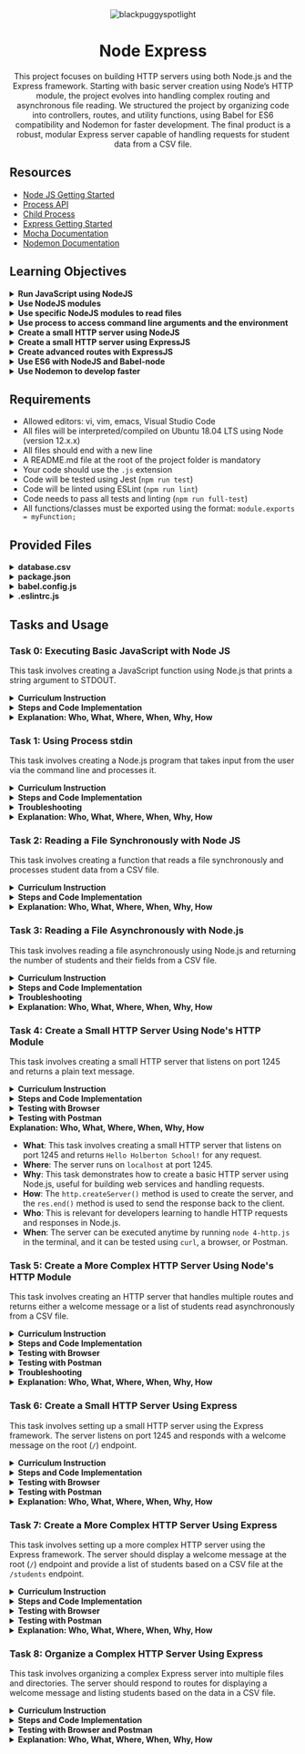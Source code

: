 
<div align="center">
  <img src="https://github.com/user-attachments/assets/10921ea3-3667-4cd0-99af-62c6fa45e229" alt="blackpuggyspotlight">

  <h1>Node Express</h1>

  <p>This project focuses on building HTTP servers using both Node.js and the Express framework. Starting with basic server creation using Node’s HTTP module, the project evolves into handling complex routing and asynchronous file reading. We structured the project by organizing code into controllers, routes, and utility functions, using Babel for ES6 compatibility and Nodemon for faster development. The final product is a robust, modular Express server capable of handling requests for student data from a CSV file.</p>
</div>


## Resources

- [Node JS Getting Started](https://nodejs.org/en/learn/getting-started/introduction-to-nodejs)
- [Process API](https://node.readthedocs.io/en/latest/api/process/)
- [Child Process](https://nodejs.org/api/child_process.html)
- [Express Getting Started](https://expressjs.com/en/starter/installing.html)
- [Mocha Documentation](https://mochajs.org/)
- [Nodemon Documentation](https://github.com/remy/nodemon#nodemon)

## Learning Objectives

<details>
  <summary><strong>Run JavaScript using NodeJS</strong></summary>

This objective is covered in **Task 0** where we run basic JavaScript code using Node.js to print a message to the console.

- **Task 0**: Executing Basic JavaScript with Node JS
</details>

<details>
  <summary><strong>Use NodeJS modules</strong></summary>

We import and use modules in several tasks, including using the `fs` module to read files and exporting functions to be reused in other parts of the code.

- **Task 0**: Exporting and using modules.
- **Task 2 and Task 3**: Using `fs` module for file reading.

</details>

<details>
  <summary><strong>Use specific NodeJS modules to read files</strong></summary>

This is covered in tasks where we read the database CSV files using Node.js's `fs` module (synchronous and asynchronous).

- **Task 2**: Reading a file synchronously.
- **Task 3**: Reading a file asynchronously.

</details>

<details>
  <summary><strong>Use process to access command line arguments and the environment</strong></summary>

This is covered in tasks where we use `process.argv` to pass the path of the database file to the server.

- **Task 5**: Creating a more complex HTTP server using Node's HTTP module.
- **Task 7**: Creating a more complex HTTP server using Express.

</details>

<details>
  <summary><strong>Create a small HTTP server using NodeJS</strong></summary>

In these tasks, we create basic HTTP servers using Node.js's built-in `http` module.

- **Task 4**: Creating a small HTTP server using Node's HTTP module.
- **Task 5**: Creating a more complex HTTP server using Node's HTTP module.

</details>

<details>
  <summary><strong>Create a small HTTP server using ExpressJS</strong></summary>

This objective is covered when we create a small HTTP server using the Express framework.

- **Task 6**: Creating a small HTTP server using ExpressJS.

</details>

<details>
  <summary><strong>Create advanced routes with ExpressJS</strong></summary>

This is demonstrated in creating advanced routes for handling requests based on major (`/students/CS`, `/students/SWE`) and error handling for invalid major parameters.

- **Task 7**: Creating a more complex HTTP server using ExpressJS.

</details>

<details>
  <summary><strong>Use ES6 with NodeJS and Babel-node</strong></summary>

We used ES6 features such as `import`, `export`, and promises throughout the project. Babel-node allows us to run these ES6 features in Node.js.

- **Task 8**: Organizing a complex HTTP server using Express with ES6 modules using Babel-node.

</details>

<details>
  <summary><strong>Use Nodemon to develop faster</strong></summary>

Nodemon is set up in the `dev` script of `package.json` to restart the server automatically when file changes are detected.

- **Task 8**: Running the server with Nodemon for faster development.

</details>


## Requirements

- Allowed editors: vi, vim, emacs, Visual Studio Code
- All files will be interpreted/compiled on Ubuntu 18.04 LTS using Node (version 12.x.x)
- All files should end with a new line
- A README.md file at the root of the project folder is mandatory
- Your code should use the `.js` extension
- Code will be tested using Jest (`npm run test`)
- Code will be linted using ESLint (`npm run lint`)
- Code needs to pass all tests and linting (`npm run full-test`)
- All functions/classes must be exported using the format: `module.exports = myFunction;`

## Provided Files

<details>
  <summary><strong>database.csv</strong></summary>

```csv
firstname,lastname,age,field
Johann,Kerbrou,30,CS
Guillaume,Salou,30,SWE
Arielle,Salou,20,CS
Jonathan,Benou,30,CS
Emmanuel,Turlou,40,CS
Guillaume,Plessous,35,CS
Joseph,Crisou,34,SWE
Paul,Schneider,60,SWE
Tommy,Schoul,32,SWE
Katie,Shirou,21,CS
```
</details>

<details>
  <summary><strong>package.json</strong></summary>

```json
{
  "name": "node_js_basics",
  "version": "1.0.0",
  "description": "",
  "main": "index.js",
  "scripts": {
    "lint": "./node_modules/.bin/eslint",
    "check-lint": "lint [0-9]*.js",
    "test": "./node_modules/mocha/bin/mocha --require babel-register --exit",
    "dev": "nodemon --exec babel-node --presets babel-preset-env ./server.js ./database.csv"
  },
  "author": "",
  "license": "ISC",
  "dependencies": {
    "chai-http": "^4.3.0",
    "express": "^4.17.1"
  },
  "devDependencies": {
    "babel-cli": "^6.26.0",
    "babel-preset-env": "^1.7.0",
    "nodemon": "^2.0.2",
    "eslint": "^6.4.0",
    "eslint-config-airbnb-base": "^14.0.0",
    "eslint-plugin-import": "^2.18.2",
    "eslint-plugin-jest": "^22.17.0",
    "chai": "^4.2.0",
    "mocha": "^6.2.2",
    "request": "^2.88.0",
    "sinon": "^7.5.0"
  }
}
```
</details>

<details>
  <summary><strong>babel.config.js</strong></summary>

```js
module.exports = {
  presets: [
    [
      '@babel/preset-env',
      {
        targets: {
          node: 'current',
        },
      },
    ],
  ],
};
```
</details>

<details>
  <summary><strong>.eslintrc.js</strong></summary>

```js
module.exports = {
  env: {
    browser: false,
    es6: true,
    jest: true,
  },
  extends: [
    'airbnb-base',
    'plugin:jest/all',
  ],
  globals: {
    Atomics: 'readonly',
    SharedArrayBuffer: 'readonly',
  },
  parserOptions: {
    ecmaVersion: 2018,
    sourceType: 'module',
  },
  plugins: ['jest'],
  rules: {
    'max-classes-per-file': 'off',
    'no-underscore-dangle': 'off',
    'no-console': 'off',
    'no-shadow': 'off',
    'no-restricted-syntax': [
      'error',
      'LabeledStatement',
      'WithStatement',
    ],
  },
  overrides: [
    {
      files: ['*.js'],
      excludedFiles: 'babel.config.js',
    }
  ]
};
```
</details>

## Tasks and Usage

### Task 0: Executing Basic JavaScript with Node JS

This task involves creating a JavaScript function using Node.js that prints a string argument to STDOUT.

<details>
  <summary><strong>Curriculum Instruction</strong></summary>

In the file 0-console.js, create a function named displayMessage that prints in STDOUT the string argument.


</details>

<details>
  <summary><strong>Steps and Code Implementation</strong></summary>

1. **Create the File `0-console.js`**: 
   
```javascript
  // Prints a message to the console
function displayMessage(message) {
    console.log(message);
}


module.exports = displayMessage;



```

2. **Create the `0-main.js` for Testing**:  
   To test the function, create a `0-main.js` file in the same directory:
   
   ```javascript
   // 0-main.js
   const displayMessage = require('./0-console');

   displayMessage("Hello NodeJS!");
   ```

3. **Run the Program**:  
   In your terminal, navigate to the `Node_JS` directory and run:
   ```bash
   node 0-main.js
   ```

   **Expected Output**:
   ```bash
   Hello NodeJS!
   ```

</details>

<details>
  <summary><strong>Explanation: Who, What, Where, When, Why, How</strong></summary>

- **What**: This task involves creating a simple JavaScript function that prints any given string to the console using Node.js.
- **Where**: The function is written in a file called `0-console.js` and is called from another file (`0-main.js`) to test its functionality.
- **Why**: This task demonstrates how to create and export a basic function in Node.js, as well as how to use `console.log()` to print messages to the console.
- **How**: The function is written in JavaScript, using `console.log()` to print the message, and is exported using `module.exports`.
- **Who**: This task is relevant for anyone learning Node.js basics, especially how to work with functions and modules.
- **When**: This function can be executed anytime by running `node 0-main.js` in the terminal.

</details>


### Task 1: Using Process stdin

This task involves creating a Node.js program that takes input from the user via the command line and processes it.

<details>
  <summary><strong>Curriculum Instruction</strong></summary>

- Create a program named `1-stdin.js` that will be executed via the command line.
- It should display the message `Welcome to Holberton School, what is your name?` (followed by a new line).
- The user should input their name on a new line.
- The program should display `Your name is: INPUT`.
- When the user ends the program, it should display `This important software is now closing` (followed by a new line).

</details>

<details>
  <summary><strong>Steps and Code Implementation</strong></summary>

1. **Create the File `1-stdin.js`**:  


   ```javascript
   // Welcomes the user and prompts for their name.
   console.log('Welcome to Holberton School, what is your name?');

   // Listen for readable input from the user
   process.stdin.on('readable', () => {
     const name = process.stdin.read();
     if (name !== null) {
       // Print the user's name
       process.stdout.write(`Your name is: ${name}`);
     }
   });

   // On the end of input (when piped input is used), print the closing message.
   process.stdin.on('end', () => {
     console.log('This important software is now closing');
   });
   ```

2. **Test the Program**:
   - Run the program from the command line and input your name.
   - Alternatively, use `echo` to pipe input into the program.

   **Examples**:
   ```bash
   node 1-stdin.js
   ```

   ```bash
   echo "John" | node 1-stdin.js
   ```

3. **Expected Output**:
   - For manual input:
     ```bash
     Welcome to Holberton School, what is your name?
     Bob
     Your name is: Bob
     ```
   - For piped input:
     ```bash
     Welcome to Holberton School, what is your name?
     Your name is: John
     This important software is now closing
     ```

</details>

<details>
  <summary><strong>Troubleshooting</strong></summary>

**What We Tried**:
1. **Initial Approach**: 
   We initially tried using `process.stdin.on('data')` to handle input and output. While this approach worked, it continued listening for additional input even after the name was entered, causing multiple outputs and unintended behavior.

2. **Why It Didn't Work**:
   - The program kept listening for more input even after the user's name was entered.
   - This resulted in the `Your name is: ...` message being printed repeatedly if the user didn't manually end the program.
   
3. **Final Approach**:
   We switched to using `process.stdin.on('readable')`, which correctly handles input without looping or repeating the output. Additionally, we used `process.stdin.on('end')` to detect when the input stream ends (for piped input) and print the closing message in that case.

4. **Why This Works**:
   - The `readable` event only triggers when there is actual input to be processed, preventing the program from listening indefinitely.
   - The `end` event triggers when piped input ends, ensuring the closing message is only displayed in that case.

</details>

<details>
  <summary><strong>Explanation: Who, What, Where, When, Why, How</strong></summary>

- **What**: This task involves creating a program that accepts user input from the command line and displays it, then gracefully exits with a closing message.
- **Where**: The program is executed from the terminal, and input is provided via the terminal as well.
- **Why**: This task helps you understand how to handle user input and program termination in Node.js.
- **How**: Using `process.stdin.on('readable')`, the program listens for input, processes it, and exits cleanly. The `end` event handles piped input cases to print the closing message.
- **Who**: This is useful for developers working with command-line applications in Node.js.
- **When**: This function can be executed at any time from the command line to accept user input.

</details>


### Task 2: Reading a File Synchronously with Node JS

This task involves creating a function that reads a file synchronously and processes student data from a CSV file.

<details>
  <summary><strong>Curriculum Instruction</strong></summary>

- Create a function `countStudents` that takes a path as an argument and reads a file synchronously.
- If the file does not exist, it should throw an error with the message `Cannot load the database`.
- The function should log the total number of students and the number of students per field, followed by the list of first names in each field.

</details>

<details>
  <summary><strong>Steps and Code Implementation</strong></summary>

1. **Create the File `2-read_file.js`**:  
   
   ```javascript
   /**
    * Defines function countStudents that reads a CSV file,
    * counts the total number of students, and logs the number of students 
    * in each field. If the file cannot be loaded, 
    * it throws an error with the message "Cannot load the database."
    */
   const fs = require('fs');

   // Function to count students from a CSV file
   function countStudents(path) {
     try {
       // Read file synchronously
       const data = fs.readFileSync(path, 'utf-8').trim();
       const lines = data.split('\n');

       // Remove empty lines and the header
       const students = lines.filter((line, index) => line.trim() !== '' && index > 0);

       console.log(`Number of students: ${students.length}`);

       const fields = {};

       // Process each student line
       students.forEach((student) => {
         const [firstname, lastname, age, field] = student.split(',');

         if (!fields[field]) {
           fields[field] = [];
         }
         fields[field].push(firstname);
       });

       // Log the number of students in each field and their names
       for (const [field, names] of Object.entries(fields)) {
         console.log(`Number of students in ${field}: ${names.length}. List: ${names.join(', ')}`);
       }
     } catch (error) {
       // If an error occurs (file not found), throw an error
       throw new Error('Cannot load the database');
     }
   }

   module.exports = countStudents;
   ```

2. **Test the Program**:
   - Test using the `2-main_0.js` and `2-main_1.js` files provided.

   **Content of `2-main_0.js`** (for a non-existent file):
   ```javascript
   const countStudents = require('./2-read_file');

   countStudents('nope.csv');
   ```

   **Content of `2-main_1.js`** (for the valid `database.csv`):
   ```javascript
   const countStudents = require('./2-read_file');

   countStudents('database.csv');
   ```

3. **Expected Output**:
   - For a non-existent file (`nope.csv`):
     ```bash
     Error: Cannot load the database
     ```
   - For a valid file (`database.csv`):
     ```bash
     Number of students: 10
     Number of students in CS: 6. List: Johann, Arielle, Jonathan, Emmanuel, Guillaume, Katie
     Number of students in SWE: 4. List: Guillaume, Joseph, Paul, Tommy
     ```

</details>


<details>
  <summary><strong>Explanation: Who, What, Where, When, Why, How</strong></summary>

- **What**: This task involves reading a CSV file synchronously and counting the number of students, along with the number of students in each field.
- **Where**: The program is executed from the terminal and reads the CSV file from the provided path.
- **Why**: This task helps understand how to handle synchronous file reading and parsing of CSV data in Node.js.
- **How**: The `fs.readFileSync()` method is used to read the file, and the data is processed by splitting the lines and categorizing students by their fields.
- **Who**: This task is relevant for developers working with file systems in Node.js.
- **When**: This function can be executed anytime to read a student database file and log the student data.

</details>

### Task 3: Reading a File Asynchronously with Node.js

This task involves reading a file asynchronously using Node.js and returning the number of students and their fields from a CSV file.

<details>
  <summary><strong>Curriculum Instruction</strong></summary>

- Create a function `countStudents` that reads a file asynchronously.
- The function must accept a file path as an argument.
- It must return a promise and log the following information:
  - The total number of students.
  - The number of students in each field and their names.
- If the file cannot be found, the function must throw an error with the message `"Cannot load the database"`.
- CSV file can contain empty lines, which should be ignored.

</details>

<details>
  <summary><strong>Steps and Code Implementation</strong></summary>

1. **Create the File `3-read_file_async.js`**:  
   
   ```javascript
   const fs = require('fs').promises;

   // Asynchronous function to count students from a CSV file
   function countStudents(path) {
     return fs.readFile(path, 'utf-8')
       .then((data) => {
         const lines = data.trim().split('\n');

         // Remove empty lines and the header
         const students = lines.filter((line, index) => line.trim() !== '' && index > 0);

         let result = `Number of students: ${students.length}\n`;
         const fields = {};

         // Process each student line
         students.forEach((student) => {
           const [firstname, lastname, age, field] = student.split(',');

           if (!fields[field]) {
             fields[field] = [];
           }
           fields[field].push(firstname);
         });

         // Prepare the output for each field
         for (const [field, names] of Object.entries(fields)) {
           result += `Number of students in ${field}: ${names.length}. List: ${names.join(', ')}\n`;
         }

         // Log the result and return the formatted output
         console.log(result.trim());
         return result.trim();
       })
       .catch(() => {
         throw new Error('Cannot load the database');
       });
   }

   module.exports = countStudents;
   ```

2. **Test with `3-main_1.js`**:
   ```javascript
   const countStudents = require('./3-read_file_async');

   countStudents('database.csv')
     .then(() => {
       console.log('Done!');
     })
     .catch((error) => {
       console.log(error);
     });

   console.log('After!');
   ```

3. **Run the Program**:
   - For the non-existent file, use this command:
     ```bash
     node 3-main_0.js
     ```
   - For the valid file, use this command:
     ```bash
     node 3-main_1.js
     ```

4. **Expected Output**:
   - For a non-existent file (`nope.csv`):
     ```bash
     vie@ThatsVie:~/atlas-web_back_end/Node_JS$ node 3-main_0.js
     Error: Cannot load the database
         at /home/vie/atlas-web_back_end/Node_JS/3-read_file_async.js:32:13
     vie@ThatsVie:~/atlas-web_back_end/Node_JS$
     ```
   - For a valid file (`database.csv`):
     ```bash
     vie@ThatsVie:~/atlas-web_back_end/Node_JS$ node 3-main_1.js
     After!
     Number of students: 10
     Number of students in CS: 6. List: Johann, Arielle, Jonathan, Emmanuel, Guillaume, Katie
     Number of students in SWE: 4. List: Guillaume, Joseph, Paul, Tommy
     Done!
     vie@ThatsVie:~/atlas-web_back_end/Node_JS$
     ```


</details>

<details>
  <summary><strong>Troubleshooting</strong></summary>

**What We Tried**:
- Initially, the function logged the student data directly to the console but didn't return any data. This was fine for Task 3 alone, but it prevented the function from being reused elsewhere, such as in Task 5.

**Issue**:
- The function did not return the formatted student data, making it difficult to reuse it in other tasks, especially in HTTP responses for Task 5.

**Final Solution**:
- We updated the `countStudents` function to return the student data as a **string** in addition to logging it. This change allowed the function to work both for Task 3 (where logging was required) and for Task 5 (where the formatted data needs to be returned to the HTTP response).

</details>
<details>
  <summary><strong>Explanation: Who, What, Where, When, Why, How</strong></summary>

- **Who**: This task is for developers learning how to handle asynchronous file reading in Node.js and work with CSV data.
  
- **What**: The task involves creating a function named `countStudents` that reads a CSV file asynchronously, counts the number of students, and categorizes them based on their field of study. If the file is not found or cannot be loaded, the function should throw an error.
  
- **Where**: The `countStudents` function is written in `3-read_file_async.js`, and it is tested by calling it in the `3-main_1.js` file.
  
- **When**: This function is called when the file path is passed to it, typically during runtime when the CSV file (like `database.csv`) is available, or when testing it as part of Task 3.
  
- **Why**: This task demonstrates how to handle asynchronous file reading with promises in Node.js, which is crucial in real-world applications to avoid blocking the main thread and ensure a non-blocking I/O model.
  
- **How**: The function uses Node.js's `fs.promises.readFile` method to read the CSV file asynchronously. It processes the file by removing empty lines and splitting the remaining lines into individual student records. It then counts the total number of students and categorizes them based on their field of study, logging the results to the console. The function also returns a promise, which resolves with the formatted data or rejects with an error if the file cannot be loaded.

</details>



### Task 4: Create a Small HTTP Server Using Node's HTTP Module

This task involves creating a small HTTP server that listens on port 1245 and returns a plain text message.

<details>
  <summary><strong>Curriculum Instruction</strong></summary>

- Create a small HTTP server using Node's `http` module.
- The server should listen on port 1245.
- For any request, the server should respond with `Hello Holberton School!` as plain text.

</details>

<details>
  <summary><strong>Steps and Code Implementation</strong></summary>

1. **Create the File `4-http.js`**:  
   
   ```javascript
   const http = require('http');

   // HTTP server listening on port 1245
   const app = http.createServer((req, res) => {
     res.statusCode = 200;
     res.setHeader('Content-Type', 'text/plain');
     res.end('Hello Holberton School!');
   });

   app.listen(1245);

   module.exports = app;
   ```

2. **Run the Program**:
   Open two terminal windows to test the server.

   **Terminal 1**: Run the HTTP server.
   ```bash
   node 4-http.js
   ```

   **Terminal 2**: Use `curl` to send requests to the server.
   ```bash
   curl localhost:1245 && echo ""
   ```

   **Expected Output**:
   ```bash
   Hello Holberton School!
   ```

   You can also try any endpoint:
   ```bash
   curl localhost:1245/any_endpoint && echo ""
   ```

   **Expected Output**:
   ```bash
   Hello Holberton School!
   ```

</details>

<details>
  <summary><strong>Testing with Browser</strong></summary>

1. **Run the HTTP Server**:  
   Ensure the server is running by executing the command:
   ```bash
   node 4-http.js
   ```

2. **Open a Browser**:  
   In your web browser, enter the following URL:
   ```bash
   http://localhost:1245
   ```

3. **Expected Output in the Browser**:  
   You should see the following plain text message displayed:
   ```bash
   Hello Holberton School!
   ```

   The server will respond with this message for any URL entered in the browser (e.g., `http://localhost:1245/any_path`).

</details>

<details>
  <summary><strong>Testing with Postman</strong></summary>

1. **Open Postman**:  
   Launch the Postman app.

2. **Create a New Request**:  
   - Select **New** > **Request**.
   - Set the request method to **GET**.
   - Enter the URL `http://localhost:1245` in the address bar.

3. **Send the Request**:  
   Click on the **Send** button to send the request to the server.

4. **Expected Output in Postman**:  
   The response body will contain the following message:
   ```bash
   Hello Holberton School!
   ```

5. **Test with Different Endpoints**:  
   - You can test with different paths like `http://localhost:1245/any_path`, and the response will still be:
   ```bash
   Hello Holberton School!
   ```

</details>


  <summary><strong>Explanation: Who, What, Where, When, Why, How</strong></summary>

- **What**: This task involves creating a small HTTP server that listens on port 1245 and returns `Hello Holberton School!` for any request.
- **Where**: The server runs on `localhost` at port 1245.
- **Why**: This task demonstrates how to create a basic HTTP server using Node.js, useful for building web services and handling requests.
- **How**: The `http.createServer()` method is used to create the server, and the `res.end()` method is used to send the response back to the client.
- **Who**: This is relevant for developers learning to handle HTTP requests and responses in Node.js.
- **When**: The server can be executed anytime by running `node 4-http.js` in the terminal, and it can be tested using `curl`, a browser, or Postman.

</details>

### Task 5: Create a More Complex HTTP Server Using Node's HTTP Module

This task involves creating an HTTP server that handles multiple routes and returns either a welcome message or a list of students read asynchronously from a CSV file.

<details>
  <summary><strong>Curriculum Instruction</strong></summary>

- Create an HTTP server using Node’s `http` module.
- The server should listen on port 1245.
- When accessing the root path `/`, the server should return `Hello Holberton School!` in plain text.
- When accessing the `/students` path, the server should display the list of students using the same logic as in Task 3 (`3-read_file_async.js`).
- The CSV file should be passed as an argument to the server.

</details>

<details>
  <summary><strong>Steps and Code Implementation</strong></summary>

1. **Create the File `5-http.js`**:  

   
   ```javascript
   const http = require('http');
   const url = require('url');
   const countStudents = require('./3-read_file_async');

   // Create an HTTP server and listen on port 1245
   const app = http.createServer((req, res) => {
     const parsedUrl = url.parse(req.url, true);

     if (parsedUrl.pathname === '/') {
       res.statusCode = 200;
       res.setHeader('Content-Type', 'text/plain');
       res.end('Hello Holberton School!');
     } else if (parsedUrl.pathname === '/students') {
       res.statusCode = 200;
       res.setHeader('Content-Type', 'text/plain');
       res.write('This is the list of our students\n');

       const databasePath = process.argv[2];

       if (!databasePath) {
         res.end('Cannot load the database');
         return;
       }

       countStudents(databasePath)
         .then((output) => {
           res.write(`${output}\n`);
           res.end();
         })
         .catch((err) => {
           res.end(err.message);
         });
     } else {
       res.statusCode = 404;
       res.setHeader('Content-Type', 'text/plain');
       res.end('Not Found');
     }
   });

   // The server listens on port 1245
   app.listen(1245);

   // Export the server
   module.exports = app;
   ```

2. **Run the Program**:
   In **Terminal 1**, run the server with the `database.csv` file as an argument:
   ```bash
   node 5-http.js database.csv
   ```

3. **Test with Curl**:
   In **Terminal 2**, test the root path:
   ```bash
   curl localhost:1245 && echo ""
   ```
   **Expected Output**:
   ```bash
   Hello Holberton School!
   ```

   Test the `/students` path:
   ```bash
   curl localhost:1245/students && echo ""
   ```
   **Expected Output**:
   ```bash
   This is the list of our students
   Number of students: 10
   Number of students in CS: 6. List: Johann, Arielle, Jonathan, Emmanuel, Guillaume, Katie
   Number of students in SWE: 4. List: Guillaume, Joseph, Paul, Tommy
   ```

</details>
<details>
  <summary><strong>Testing with Browser</strong></summary>

1. **Start the server**:
   - Open a terminal and start the server by running:
     ```bash
     node 5-http.js database.csv
     ```

2. **Test the root path (`/`)**:
   - Open your browser and type the following URL:
     ```
     http://localhost:1245
     ```
   - **Expected output in the browser**:
     ```
     Hello Holberton School!
     ```

3. **Test the `/students` path**:
   - In the browser, type the following URL:
     ```
     http://localhost:1245/students
     ```
   - **Expected output in the browser**:
     ```
     This is the list of our students
     Number of students: 10
     Number of students in CS: 6. List: Johann, Arielle, Jonathan, Emmanuel, Guillaume, Katie
     Number of students in SWE: 4. List: Guillaume, Joseph, Paul, Tommy
     ```

</details>

<details>
  <summary><strong>Testing with Postman</strong></summary>

1. **Start the server**:
   - As before, start the server using the command:
     ```bash
     node 5-http.js database.csv
     ```

2. **Test the root path (`/`)**:
   - Open Postman and create a new **GET** request to the following URL:
     ```
     http://localhost:1245/
     ```
   - Click **Send** to execute the request.
   - **Expected output**:
     - In the response body, you should see:
       ```
       Hello Holberton School!
       ```

3. **Test the `/students` path**:
   - In Postman, create a new **GET** request to the following URL:
     ```
     http://localhost:1245/students
     ```
   - Click **Send** to execute the request.
   - **Expected output**:
     - In the response body, you should see:
       ```
       This is the list of our students
       Number of students: 10
       Number of students in CS: 6. List: Johann, Arielle, Jonathan, Emmanuel, Guillaume, Katie
       Number of students in SWE: 4. List: Guillaume, Joseph, Paul, Tommy
       ```

</details>

<details>
  <summary><strong>Troubleshooting</strong></summary>

**What We Tried**:
- Initially, the `countStudents` function logged data to the console, but when reused in Task 5, the student data wasn’t being returned to the HTTP response.

**Issue**:
- We needed the `countStudents` function to return the student data so it could be used in the response for the `/students` endpoint.

**Final Solution**:
- The `countStudents` function was updated to return the student data as a **string**, which allowed the HTTP server to include this data in its response.

</details>

<details>
  <summary><strong>Explanation: Who, What, Where, When, Why, How</strong></summary>

- **Who**: This task is for developers learning how to set up a basic HTTP server with multiple routes using Node.js's `http` module and process data asynchronously from an external file.

- **What**: The task involves creating an HTTP server that listens on port 1245 and responds to two different paths:
  - **Root path (`/`)**: The server responds with a plain text message, `"Hello Holberton School!"`.
  - **Students path (`/students`)**: The server asynchronously reads a CSV file containing student information and returns the number of students, categorized by field.

- **Where**: The server is implemented in the file `5-http.js` and uses the `countStudents` function from `3-read_file_async.js` to read and process the CSV file.

- **When**: This server runs whenever a request is made to `localhost:1245`. The server can handle requests to both the root endpoint (`/`) and the `/students` endpoint, responding with the appropriate data depending on the path requested.

- **Why**: This task demonstrates the basics of creating a small HTTP server in Node.js that can handle multiple routes and interact with external data asynchronously. It’s useful for understanding how to serve different types of content based on the requested URL and how to process data asynchronously without blocking the main thread.

- **How**: The server is created using Node.js's `http` module. It listens for incoming requests and checks the requested URL path. If the request is for the root path (`/`), it responds with a welcome message. If the request is for the `/students` path, it calls the `countStudents` function, which reads and processes the CSV file asynchronously, then returns the student data in the response. If the path is anything else, the server returns a `404 Not Found` error.

</details>

### Task 6: Create a Small HTTP Server Using Express

This task involves setting up a small HTTP server using the Express framework. The server listens on port 1245 and responds with a welcome message on the root (`/`) endpoint.

<details>
  <summary><strong>Curriculum Instruction</strong></summary>

- Install Express and create a small HTTP server using the Express module.
- The server should:
  - Listen on port 1245.
  - Respond with "Hello Holberton School!" for the `/` endpoint.
  - Return an error page for any other invalid routes.

</details>

<details>
  <summary><strong>Steps and Code Implementation</strong></summary>

1. **Install Express**:  
   Run the following command in your project directory to install Express:
   ```bash
   npm install express
   ```

2. **Create the File `6-http_express.js`**:  
   
   ```javascript
   const express = require('express');

   // Create an Express app
   const app = express();

   // Route for the root endpoint
   app.get('/', (req, res) => {
     res.send('Hello Holberton School!');
   });

   // Make the app listen on port 1245
   app.listen(1245, () => {
     console.log('Server is running on port 1245');
   });

   // Export the app
   module.exports = app;
   ```

3. **Run the Program**:
   In **Terminal 1**, start the server by running:
   ```bash
   node 6-http_express.js
   ```

4. **Test with Curl**:
   In **Terminal 2**, test the root path:
   ```bash
   curl localhost:1245 && echo ""
   ```
   **Expected Output**:
   ```bash
   Hello Holberton School!
   ```

   Test an invalid route:
   ```bash
   curl localhost:1245/any_endpoint && echo ""
   ```
   **Expected Output**:
   ```html
   <!DOCTYPE html>
   <html lang="en">
   <head>
     <meta charset="utf-8">
     <title>Error</title>
   </head>
   <body>
     <pre>Cannot GET /any_endpoint</pre>
   </body>
   </html>
   ```

</details>

<details>
  <summary><strong>Testing with Browser</strong></summary>

1. **Start the server**:
   - Open a terminal and start the server by running:
     ```bash
     node 6-http_express.js
     ```

2. **Test the root path (`/`)**:
   - Open your browser and type the following URL:
     ```
     http://localhost:1245
     ```
   - **Expected output in the browser**:
     ```
     Hello Holberton School!
     ```

3. **Test an invalid route**:
   - In the browser, type the following URL:
     ```
     http://localhost:1245/any_endpoint
     ```
   - **Expected output in the browser**:
     ```
     Cannot GET /any_endpoint
     ```

</details>

<details>
  <summary><strong>Testing with Postman</strong></summary>

1. **Start the server**:
   - As before, start the server using the command:
     ```bash
     node 6-http_express.js
     ```

2. **Test the root path (`/`)**:
   - Open Postman and create a new **GET** request to the following URL:
     ```
     http://localhost:1245/
     ```
   - Click **Send** to execute the request.
   - **Expected output**:
     - In the response body, you should see:
       ```
       Hello Holberton School!
       ```

3. **Test an invalid route**:
   - In Postman, create a new **GET** request to the following URL:
     ```
     http://localhost:1245/any_endpoint
     ```
   - Click **Send** to execute the request.
   - **Expected output**:
```html
<!DOCTYPE html>
<html lang="en">


<head>
    <meta charset="utf-8">
    <title>Error</title>
</head>


<body>
    <pre>Cannot GET /any_endpoint</pre>
</body>


</html>

 ```

</details>


<details>
  <summary><strong>Explanation: Who, What, Where, When, Why, How</strong></summary>

- **Who**: This task is for developers learning how to set up a basic HTTP server using the Express framework, which simplifies routing and server management compared to Node’s built-in `http` module.
  
- **What**: The task involves creating a small HTTP server that responds with "Hello Holberton School!" at the root (`/`) endpoint and returns an error page for any invalid routes.
  
- **Where**: The server is implemented in the file `6-http_express.js` using Express.
  
- **When**: This server runs whenever a request is made to `localhost:1245`. The server can handle requests to both the root endpoint (`/`) and any other invalid routes.
  
- **Why**: Express makes it easier to create and manage routes in a web server. This task introduces how Express simplifies server creation and response management in Node.js applications.
  
- **How**: The server is created using the Express framework. It listens for incoming requests and checks the requested URL path. If the request is for the root path (`/`), it responds with a welcome message. If the request is for any other invalid path, it returns an error page generated by Express.

</details>

### Task 7: Create a More Complex HTTP Server Using Express

This task involves setting up a more complex HTTP server using the Express framework. The server should display a welcome message at the root (`/`) endpoint and provide a list of students based on a CSV file at the `/students` endpoint.

<details>
  <summary><strong>Curriculum Instruction</strong></summary>

- Use the Express module to create a more complex HTTP server.
- The server should:
  - Listen on port 1245.
  - Respond with "Hello Holberton School!" for the `/` endpoint.
  - At the `/students` endpoint, display "This is the list of our students" followed by the list of students from the CSV file.
- The CSV file name should be passed as an argument to the server.
- CSV file can contain empty lines, which should be ignored.

</details>

<details>
  <summary><strong>Steps and Code Implementation</strong></summary>

1. **Install Express** (if not already installed):  
   Run the following command in your project directory to install Express:
   ```bash
   npm install express
   ```

2. **Create the File `7-http_express.js`**:  
   
   
   ```javascript
   const express = require('express');
   const countStudents = require('./3-read_file_async');

   // Create an Express app
   const app = express();

   // Route for the root endpoint
   app.get('/', (req, res) => {
     res.send('Hello Holberton School!');
   });

   // Route for the /students endpoint
   app.get('/students', (req, res) => {
     const databasePath = process.argv[2];

     if (!databasePath) {
       res.status(500).send('Cannot load the database');
       return;
     }

     countStudents(databasePath)
       .then((output) => {
         res.send(`This is the list of our students\n${output}`);
       })
       .catch((err) => {
         res.status(500).send(err.message);
       });
   });

   // Make the app listen on port 1245
   app.listen(1245, () => {
     console.log('Server is running on port 1245');
   });

   // Export the app
   module.exports = app;
   ```

3. **Run the Program**:
   In **Terminal 1**, start the server with the `database.csv` file as an argument:
   ```bash
   node 7-http_express.js database.csv
   ```

4. **Test with Curl**:
   In **Terminal 2**, test the root path:
   ```bash
   curl localhost:1245 && echo ""
   ```
   **Expected Output**:
   ```bash
   Hello Holberton School!
   ```

   Test the `/students` path:
   ```bash
   curl localhost:1245/students && echo ""
   ```
   **Expected Output**:
   ```bash
   This is the list of our students
   Number of students: 10
   Number of students in CS: 6. List: Johann, Arielle, Jonathan, Emmanuel, Guillaume, Katie
   Number of students in SWE: 4. List: Guillaume, Joseph, Paul, Tommy
   ```

</details>

<details>
  <summary><strong>Testing with Browser</strong></summary>

1. **Start the server**:
   - Open a terminal and start the server by running:
     ```bash
     node 7-http_express.js database.csv
     ```

2. **Test the root path (`/`)**:
   - Open your browser and type the following URL:
     ```
     http://localhost:1245
     ```
   - **Expected output in the browser**:
     ```
     Hello Holberton School!
     ```

3. **Test the `/students` path**:
   - In the browser, type the following URL:
     ```
     http://localhost:1245/students
     ```
   - **Expected output in the browser**:
     ```
     This is the list of our students
     Number of students: 10
     Number of students in CS: 6. List: Johann, Arielle, Jonathan, Emmanuel, Guillaume, Katie
     Number of students in SWE: 4. List: Guillaume, Joseph, Paul, Tommy
     ```

</details>

<details>
  <summary><strong>Testing with Postman</strong></summary>

1. **Start the server**:
   - As before, start the server using the command:
     ```bash
     node 7-http_express.js database.csv
     ```

2. **Test the root path (`/`)**:
   - Open Postman and create a new **GET** request to the following URL:
     ```
     http://localhost:1245/
     ```
   - Click **Send** to execute the request.
   - **Expected output**:
     - In the response body, you should see:
       ```
       Hello Holberton School!
       ```

3. **Test the `/students` path**:
   - In Postman, create a new **GET** request to the following URL:
     ```
     http://localhost:1245/students
     ```
   - Click **Send** to execute the request.
   - **Expected output**:
     ```
     This is the list of our students
     Number of students: 10
     Number of students in CS: 6. List: Johann, Arielle, Jonathan, Emmanuel, Guillaume, Katie
     Number of students in SWE: 4. List: Guillaume, Joseph, Paul, Tommy
     ```

</details>


<details>
  <summary><strong>Explanation: Who, What, Where, When, Why, How</strong></summary>

- **Who**: This task is for developers learning how to build more complex HTTP servers using Express, especially ones that handle multiple endpoints and process external data.
  
- **What**: The task involves creating a more complex HTTP server using Express that responds with a welcome message at the root endpoint (`/`) and lists students from a CSV file at the `/students` endpoint.
  
- **Where**: The server is implemented in the file `7-http_express.js` using Express and the `countStudents` function from `3-read_file_async.js` to read the student data from a CSV file.
  
- **When**: This server runs whenever a request is made to `localhost:1245`, handling requests to both the root endpoint (`/`) and the `/students` endpoint.
  
- **Why**: Express simplifies server creation and routing, and this task demonstrates how to create an HTTP server that can serve different types of content, including dynamically generated data from external files.
  
- **How**: The server is created using Express. It listens for incoming requests and checks the requested URL path. If the request is for the root path (`/`), it responds with a welcome message. If the request is for `/students`, it reads and processes a CSV file using the `countStudents` function, then returns the student data. If an error occurs, the server handles it and responds with a `500` error message.

</details>


### Task 8: Organize a Complex HTTP Server Using Express

This task involves organizing a complex Express server into multiple files and directories. The server should respond to routes for displaying a welcome message and listing students based on the data in a CSV file.

<details>
  <summary><strong>Curriculum Instruction</strong></summary>

- Organize the server code into separate directories: `controllers`, `routes`, and `utils`.
- Use `babel-node` to run the server with ES6 syntax.
- Implement several routes:
  - The root (`/`) should display "Hello Holberton School!".
  - `/students` should display the list of students.
  - `/students/:major` should display the list of students filtered by major (either `CS` or `SWE`).
- Return appropriate status codes and error messages if there are issues with the database or invalid parameters.

</details>

<details>
  <summary><strong>Steps and Code Implementation</strong></summary>

1. **Create the folder structure**:
   Create the following directories inside the `full_server` folder:
   ```
   controllers/
   routes/
   ```

2. **Create the `readDatabase` function**:
   Inside `full_server/utils.js`, implement the `readDatabase` function:
   
   ```javascript
   const fs = require('fs').promises;

   // Function to read the database asynchronously
   async function readDatabase(filePath) {
     try {
       const data = await fs.readFile(filePath, 'utf-8');
       const lines = data.trim().split('\n');
       const fields = {};

       lines.slice(1).forEach((line) => {
         const [firstname, lastname, age, field] = line.split(',');
         if (field && firstname) {
           if (!fields[field]) {
             fields[field] = [];
           }
           fields[field].push(firstname);
         }
       });

       return fields;
     } catch (error) {
       throw new Error('Cannot load the database');
     }
   }

   module.exports = readDatabase;
   ```

3. **Create the `AppController`**:
   Inside `full_server/controllers/AppController.js`, create a class `AppController`:
   
   ```javascript
   class AppController {
     static getHomepage(req, res) {
       res.status(200).send('Hello Holberton School!');
     }
   }

   module.exports = AppController;
   ```

4. **Create the `StudentsController`**:
   Inside `full_server/controllers/StudentsController.js`, create a class `StudentsController`:
   
   ```javascript
   const readDatabase = require('../utils');

   class StudentsController {
     static async getAllStudents(req, res) {
       const databasePath = process.argv[2];

       try {
         const data = await readDatabase(databasePath);
         let response = 'This is the list of our students\n';

         Object.keys(data).sort().forEach((field) => {
           response += `Number of students in ${field}: ${data[field].length}. List: ${data[field].join(', ')}\n`;
         });

         res.status(200).send(response.trim());
       } catch (error) {
         res.status(500).send('Cannot load the database');
       }
     }

     static async getAllStudentsByMajor(req, res) {
       const { major } = req.params;
       const databasePath = process.argv[2];

       if (major !== 'CS' && major !== 'SWE') {
         res.status(500).send('Major parameter must be CS or SWE');
         return;
       }

       try {
         const data = await readDatabase(databasePath);
         const students = data[major] || [];

         res.status(200).send(`List: ${students.join(', ')}`);
       } catch (error) {
         res.status(500).send('Cannot load the database');
       }
     }
   }

   module.exports = StudentsController;
   ```

5. **Create the routes**:
   Inside `full_server/routes/index.js`, define the routes for your app:
   
   ```javascript
   const express = require('express');
   const AppController = require('../controllers/AppController');
   const StudentsController = require('../controllers/StudentsController');

   const router = express.Router();

   router.get('/', AppController.getHomepage);
   router.get('/students', StudentsController.getAllStudents);
   router.get('/students/:major', StudentsController.getAllStudentsByMajor);

   module.exports = router;
   ```

6. **Create the Express server**:
   Inside `full_server/server.js`, set up the server:
   
   ```javascript
   const express = require('express');
   const router = require('./routes');

   const app = express();
   app.use('/', router);

   const PORT = 1245;
   app.listen(PORT, () => {
     console.log(`Server is running on port ${PORT}`);
   });

   module.exports = app;
   ```

7. **Update `package.json`**:
   Ensure that the `dev` command runs the server using `babel-node`. Your `package.json` should look like this:
   
   ```json
   {
    "name": "node_js_basics",
    "version": "1.0.0",
    "description": "",
    "main": "index.js",
    "scripts": {
      "lint": "./node_modules/.bin/eslint",
      "check-lint": "lint [0-9]*.js",
      "test": "./node_modules/mocha/bin/mocha --require babel-register --exit",
      "dev": "nodemon --exec babel-node --presets babel-preset-env ./full_server/server.js ./database.csv"
    },
    "author": "",
    "license": "ISC",
    "dependencies": {
      "chai-http": "^4.3.0",
      "express": "^4.21.1"
    },
    "devDependencies": {
      "babel-cli": "^6.26.0",
      "babel-preset-env": "^1.7.0",
      "chai": "^4.2.0",
      "eslint": "^6.4.0",
      "eslint-config-airbnb-base": "^14.0.0",
      "eslint-plugin-import": "^2.18.2",
      "eslint-plugin-jest": "^22.17.0",
      "mocha": "^6.2.2",
      "nodemon": "^2.0.2",
      "request": "^2.88.0",
      "sinon": "^7.5.0"
    }
  }
   ```

8. **Add the `.babelrc` file**:
   You need to add a `.babelrc` file to allow the use of ES6 features like `import` and `export`. Create a `.babelrc` file with the following content:

   ```json
   {
     "presets": [["env", { "exclude": ["transform-regenerator"] }]]
   }
   ```

   This file ensures that `babel-node` works correctly by using the `env` preset.

9. **Test the server**:
   In **Terminal 1**, start the server:
   ```bash
   npm run dev
   ```

10. **Test with Curl**:
   In **Terminal 2**, test the root path:
   ```bash
   curl localhost:1245 && echo ""
   ```
   **Expected Output**:
   ```bash
   Hello Holberton School!
   ```

   Test the `/students` path:
   ```bash
   curl localhost:1245/students && echo ""
   ```
   **Expected Output**:
   ```bash
   This is the list of our students
   Number of students in CS: 6. List: Johann, Arielle, Jonathan, Emmanuel, Guillaume, Katie
   Number of students in SWE: 4. List: Guillaume, Joseph, Paul, Tommy
   ```

   Test the `/students/:major` path (with `CS` or `SWE` as the major):
   ```bash
   curl localhost:1245/students/CS && echo ""
   ```
   **Expected Output**:
   ```bash
   List: Johann, Arielle, Jonathan, Emmanuel, Guillaume, Katie
   ```

11. **Test Invalid Major**:
   Test the `/students/:major` path with an invalid major:
   ```bash
   curl localhost:1245/students/French && echo ""
   ```
   **Expected Output**:
   ```bash
   Major parameter must be CS or SWE
   ```

</details>

<details>
  <summary><strong>Testing with Browser and Postman</strong></summary>

1. **Start the server**:
   - Open a terminal and start the server by running:
     ```bash
     npm run dev
     ```

2. **Test the root path (`/`)**:
   - Open your browser and go to:
     ```
     http://localhost:1245
     ```
   - **Expected output**:
     ```
     Hello Holberton School!
     ```

3. **Test the `/students` path**:
   - Go to the URL:
     ```
     http://localhost:1245/students
     ```
   - **Expected output**:
     ```
     This is the list of our students
     Number of students in CS: 6. List: Johann, Arielle, Jonathan, Emmanuel, Guillaume, Katie
     Number of students in SWE: 4. List: Guillaume, Joseph, Paul, Tommy
     ```

4. **Test with Postman**:
   - Open Postman and create a new

 **GET** request to:
     ```
     http://localhost:1245/students
     ```
   - Click **Send**.  
   - **Expected output**:
     ```
     This is the list of our students
     Number of students in CS: 6. List: Johann, Arielle, Jonathan, Emmanuel, Guillaume, Katie
     Number of students in SWE: 4. List: Guillaume, Joseph, Paul, Tommy
     ```

5. **Test the `/students/:major` path**:
   - Test a valid major (`CS` or `SWE`):
     ```
     http://localhost:1245/students/CS
     ```
   - **Expected output**:
     ```
     List: Johann, Arielle, Jonathan, Emmanuel, Guillaume, Katie
     ```

   - Test an invalid major (`French`):
     ```
     http://localhost:1245/students/French
     ```
   - **Expected output**:
     ```
     Major parameter must be CS or SWE
     ```

</details>


<details>
  <summary><strong>Explanation: Who, What, Where, When, Why, How</strong></summary>

- **Who**: This task is for developers learning how to create modular server structures using Express and handle dynamic routes based on external data.
  
- **What**: The task involves organizing a complex HTTP server into separate files for better maintainability, and creating routes to display student data from a CSV file.
  
- **Where**: The server is implemented in multiple files within the `full_server` directory, including controllers, routes, and utility functions.
  
- **When**: This server runs whenever requests are made to `localhost:1245` for the root (`/`), `/students`, and `/students/:major` endpoints.
  
- **Why**: This task demonstrates how to structure an Express server to handle various routes and how to process data from external files (like a CSV).
  
- **How**: The server is created using Express and modularized by separating routes and logic into different files. It processes requests to different endpoints, reading student data from a CSV file and filtering it by major.

</details>
